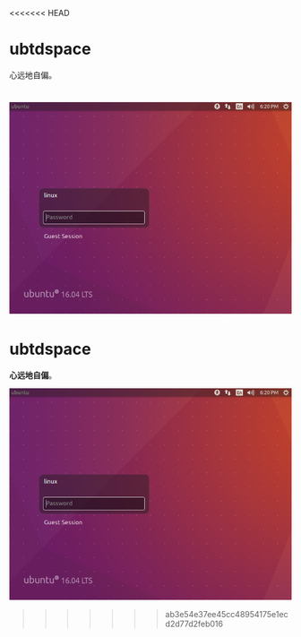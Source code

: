<<<<<<< HEAD
# ubtdspace

心远地自偏。

![image](https://raw.githubusercontent.com/Jiangxiaochen/pic/master/cs-app/10-15.png)
=======
# ubtdspace

**心远地自偏**。

![image](https://raw.githubusercontent.com/Jiangxiaochen/pic/master/cs-app/10-15.png)
>>>>>>> ab3e54e37ee45cc48954175e1ecd2d77d2feb016
